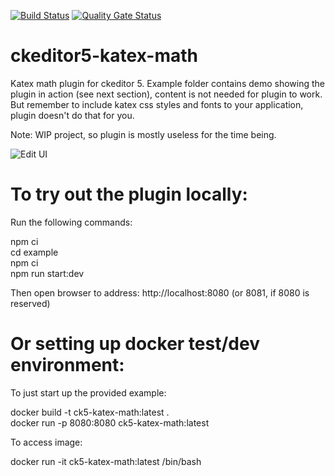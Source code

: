 [![Build Status](https://travis-ci.org/McFizh/ckeditor5-katex-math.svg?branch=master)](https://travis-ci.org/McFizh/ckeditor5-katex-math)
[![Quality Gate Status](https://sonarcloud.io/api/project_badges/measure?project=ckeditor5-katex-math&metric=alert_status)](https://sonarcloud.io/dashboard?id=ckeditor5-katex-math)

# ckeditor5-katex-math

Katex math plugin for ckeditor 5. Example folder contains demo showing the plugin in action (see next section), content is not needed for plugin to work. But remember to include katex css styles and fonts to your application, plugin doesn't do that for you.

Note: WIP project, so plugin is mostly useless for the time being.

![Edit UI](docs/images/screenshot_1.png)

# To try out the plugin locally:

Run the following commands:

npm ci\
cd example\
npm ci\
npm run start:dev

Then open browser to address: http://localhost:8080  (or 8081, if 8080 is reserved)

# Or setting up docker test/dev environment:

To just start up the provided example:

docker build -t ck5-katex-math:latest .\
docker run -p 8080:8080 ck5-katex-math:latest

To access image:

docker run -it ck5-katex-math:latest /bin/bash
